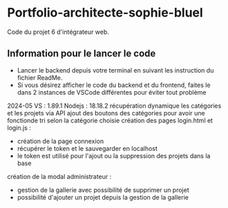 # Portfolio-architecte-sophie-bluel

Code du projet 6 d'intégrateur web.

## Information pour le lancer le code

 - Lancer le backend depuis votre terminal en suivant les instruction du fichier ReadMe.
 - Si vous désirez afficher le code du backend et du frontend, faites le dans 2 instances de VSCode différentes pour éviter tout problème


2024-05
VS : 1.89.1  Nodejs : 18.18.2
récupération dynamique les catégories et les projets via API
ajout des boutons des catégories pour avoir une fonctionde tri selon la catégorie choisie 
création des pages login.html et login.js :
- création de la page connexion
- récupérer le token et le sauvegarder en localhost
- le token est utilisé pour l'ajout ou la suppression des projets dans la base

création de la modal administrateur :
- gestion de la gallerie avec possibilité de supprimer un projet
- possibilité d'ajouter un projet depuis la gestion de la gallerie
